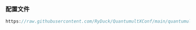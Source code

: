 ### 配置文件
```java
https://raw.githubusercontent.com/RyDuck/QuantumultXConf/main/quantumult.conf
```

### 
